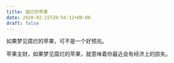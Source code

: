 ```yaml
---
title: 腐烂的苹果
date: 2020-02-15T20:54:12+08:00
draft: false
---
```


如果梦见腐烂的苹果，可不是一个好预兆。

苹果主财，如果梦见腐烂的苹果，就意味着你最近会有经济上的损失。

